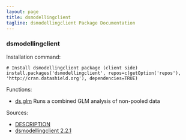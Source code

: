 ```yaml
---
layout: page
title: dsmodellingclient
tagline: dsmodellingclient Package Documentation
---
```



### dsmodellingclient

Installation command:

	# Install dsmodellingclient package (client side)
	install.packages('dsmodellingclient', repos=c(getOption('repos'), 'http://cran.datashield.org'), dependencies=TRUE)

Functions:


* [ds.glm](ds.glm.html) Runs a combined GLM analysis of non-pooled data

Sources:

* [DESCRIPTION](https://raw.github.com/datashield/dsmodellingclient/2.2.1/DESCRIPTION)
* [dsmodellingclient 2.2.1](https://github.com/datashield/dsmodellingclient/tree/2.2.1)
